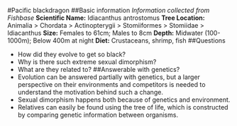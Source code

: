 #Pacific blackdragon
##Basic information
*Information collected from Fishbase*
**Scientific Name:** Idiacanthus antrostomus
**Tree Location:** Animalia > Chordata > Actinopterygii > Stomiiformes > Stomiidae > Idiacanthus
**Size:** Females to 61cm; Males to 8cm
**Depth:** Midwater (100-1000m); Below 400m at night
**Diet:** Crustaceans, shrimp, fish
##Questions
* How did they evolve to get so black?
* Why is there such extreme sexual dimorphism?
* What are they related to? 
##Answerable with genetics?
* Evolution can be answered partially with genetics, but a larger perspective on their environments and competitors is needed to understand the motivation behind such a change. 
* Sexual dimorphism happens both because of genetics and environment. 
* Relatives can easily be found using the tree of life, which is constructed by comparing genetic information between organisms.